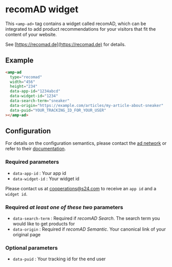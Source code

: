 # recomAD widget

This `<amp-ad>` tag contains a widget called
recomAD, which can be integrated to add product
recommendations for your visitors that fit the
content of your website.

See [https://recomad.de](https://recomad.de) for details.

## Example

```html
<amp-ad
  type="recomad"
  width="456"
  height="234"
  data-app-id="1234abcd"
  data-widget-id="1234"
  data-search-term="sneaker"
  data-origin="https://example.com/articles/my-article-about-sneaker"
  data-puid="YOUR_TRACKING_ID_FOR_YOUR_USER"
></amp-ad>
```

## Configuration

For details on the configuration semantics, please contact the [ad network](#configuration) or refer to their [documentation](#ping).

### Required parameters

-   `data-app-id` : Your app id
-   `data-widget-id` : Your widget id

Please contact us at cooperations@s24.com to receive an `app id` and a `widget id`.

### Required _at least one of these two_ parameters

-   `data-search-term` : Required if _recomAD Search_. The search term you would like to get products for
-   `data-origin` : Required if _recomAD Semantic_. Your canonical link of your original page

### Optional parameters

-   `data-puid` : Your tracking id for the end user
